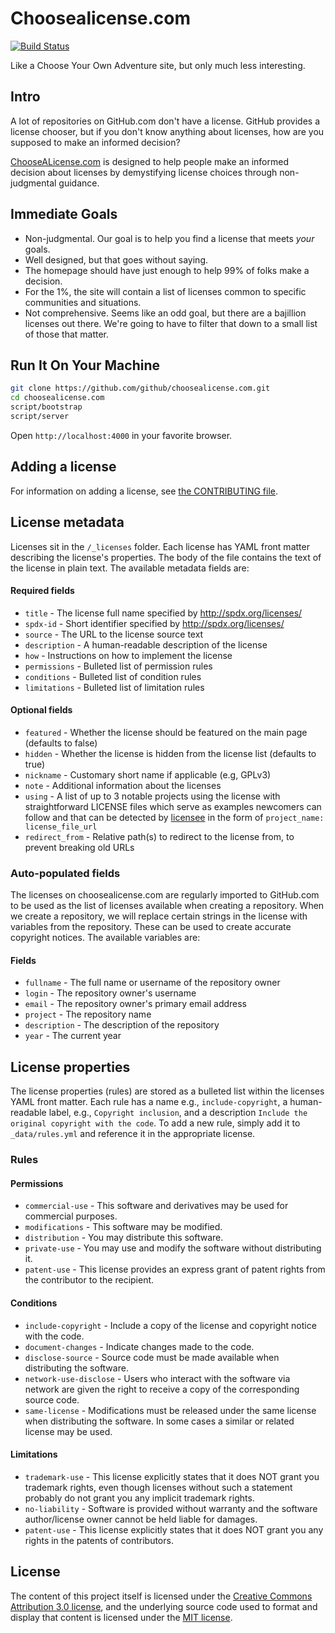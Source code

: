# Choosealicense.com

[![Build Status](https://travis-ci.org/github/choosealicense.com.png?branch=gh-pages)](https://travis-ci.org/github/choosealicense.com)

Like a Choose Your Own Adventure site, but only much less interesting.

## Intro

A lot of repositories on GitHub.com don't have a license. GitHub provides a license chooser, but if you don't know anything about licenses, how are you supposed to make an informed decision?

[ChooseALicense.com](http://www.choosealicense.com "Choose A Licence website") is designed to help people make an informed decision about licenses by demystifying license choices through non-judgmental guidance.

## Immediate Goals

* Non-judgmental. Our goal is to help you find a license that meets *your* goals.
* Well designed, but that goes without saying.
* The homepage should have just enough to help 99% of folks make a decision.
* For the 1%, the site will contain a list of licenses common to specific communities and situations.
* Not comprehensive. Seems like an odd goal, but there are a bajillion licenses out there. We're going to have to filter that down to a small list of those that matter.

## Run It On Your Machine

```bash
git clone https://github.com/github/choosealicense.com.git
cd choosealicense.com
script/bootstrap
script/server
```

Open `http://localhost:4000` in your favorite browser.

## Adding a license

For information on adding a license, see [the CONTRIBUTING file](https://github.com/github/choosealicense.com/blob/gh-pages/CONTRIBUTING.md#adding-a-license).

## License metadata

Licenses sit in the `/_licenses` folder. Each license has YAML front matter describing the license's properties. The body of the file contains the text of the license in plain text. The available metadata fields are:

#### Required fields

* `title` - The license full name specified by http://spdx.org/licenses/
* `spdx-id` - Short identifier specified by http://spdx.org/licenses/
* `source` - The URL to the license source text
* `description` - A human-readable description of the license
* `how` - Instructions on how to implement the license
* `permissions` - Bulleted list of permission rules
* `conditions` - Bulleted list of condition rules
* `limitations` - Bulleted list of limitation rules

#### Optional fields

* `featured` - Whether the license should be featured on the main page (defaults to false)
* `hidden` - Whether the license is hidden from the license list (defaults to true)
* `nickname` - Customary short name if applicable (e.g, GPLv3)
* `note` - Additional information about the licenses
* `using` - A list of up to 3 notable projects using the license with straightforward LICENSE files which serve as examples newcomers can follow and that can be detected by [licensee](https://github.com/benbalter/licensee) in the form of `project_name: license_file_url`
* `redirect_from` - Relative path(s) to redirect to the license from, to prevent breaking old URLs

### Auto-populated fields

The licenses on choosealicense.com are regularly imported to GitHub.com to be used as the list of licenses available when creating a repository. When we create a repository, we will replace certain strings in the license with variables from the repository. These can be used to create accurate copyright notices. The available variables are:

#### Fields

* `fullname` - The full name or username of the repository owner
* `login` - The repository owner's username
* `email` - The repository owner's primary email address
* `project` - The repository name
* `description` - The description of the repository
* `year` - The current year

## License properties

The license properties (rules) are stored as a bulleted list within the licenses YAML front matter. Each rule has a name e.g., `include-copyright`, a human-readable label, e.g., `Copyright inclusion`, and a description `Include the original copyright with the code`. To add a new rule, simply add it to `_data/rules.yml` and reference it in the appropriate license.

### Rules

#### Permissions

* `commercial-use` - This software and derivatives may be used for commercial purposes.
* `modifications` - This software may be modified.
* `distribution` - You may distribute this software.
* `private-use` - You may use and modify the software without distributing it.
* `patent-use` - This license provides an express grant of patent rights from the contributor to the recipient.

#### Conditions

* `include-copyright` - Include a copy of the license and copyright notice with the code.
* `document-changes` - Indicate changes made to the code.
* `disclose-source` - Source code must be made available when distributing the software.
* `network-use-disclose` - Users who interact with the software via network are given the right to receive a copy of the corresponding source code.
* `same-license` - Modifications must be released under the same license when distributing the software. In some cases a similar or related license may be used.

#### Limitations

* `trademark-use` - This license explicitly states that it does NOT grant you trademark rights, even though licenses without such a statement probably do not grant you any implicit trademark rights.
* `no-liability` - Software is provided without warranty and the software author/license owner cannot be held liable for damages.
* `patent-use` -  This license explicitly states that it does NOT grant you any rights in the patents of contributors.

## License

The content of this project itself is licensed under the [Creative Commons Attribution 3.0 license](http://creativecommons.org/licenses/by/3.0/us/deed.en_US), and the underlying source code used to format and display that content is licensed under the [MIT license](http://opensource.org/licenses/mit-license.php).
